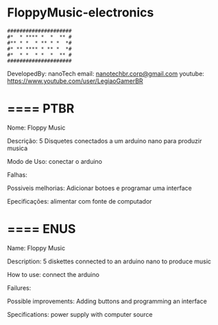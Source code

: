 # FloppyMusic-electronics
```
#####################
#*  * **** *  *  ** #
#** * *  * ** * *  *#
#* ** **** * ** *  *#
#*  * *  * *  *  ** #
#####################
```
DevelopedBy: nanoTech
email: nanotechbr.corp@gmail.com
youtube: https://www.youtube.com/user/LegiaoGamerBR

====
PTBR
====
Nome: Floppy Music

Descrição: 5 Disquetes conectados a um arduino nano para produzir musica

Modo de Uso: conectar o arduino

Falhas: 

Possiveis melhorias: Adicionar botoes e programar uma interface

Epecificações: alimentar com fonte de computador

====
ENUS
====
Name: Floppy Music

Description: 5 diskettes connected to an arduino nano to produce music

How to use: connect the arduino

Failures:

Possible improvements: Adding buttons and programming an interface

Specifications: power supply with computer source
